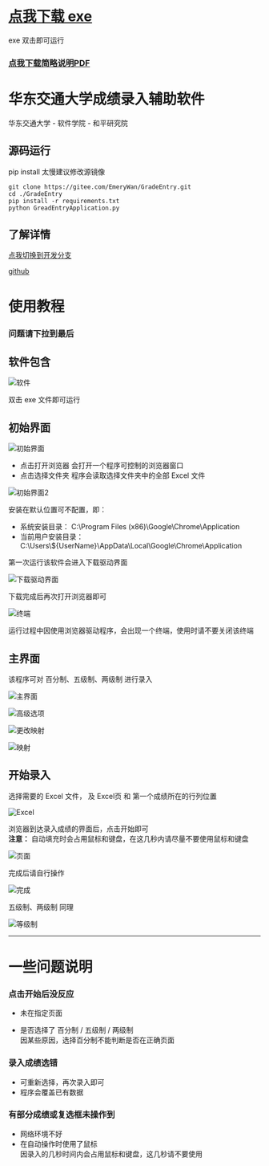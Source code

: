 # [点我下载 exe](https://gitee.com/EmeryWan/GradeEntry/attach_files/248082/download)

exe 双击即可运行  

### [点我下载简略说明PDF](https://gitee.com/EmeryWan/GradeEntry/attach_files/248081/download)

# 华东交通大学成绩录入辅助软件

华东交通大学 - 软件学院 - 和平研究院

## 源码运行

pip install 太慢建议修改源镜像

```shell
git clone https://gitee.com/EmeryWan/GradeEntry.git
cd ./GradeEntry
pip install -r requirements.txt
python GreadEntryApplication.py
```

## 了解详情

[点我切换到开发分支](https://gitee.com/EmeryWan/GradeEntry/tree/dev-master/)  

[github](https://github.com/EmeryWan/GradeEntry)

# 使用教程

### 问题请下拉到最后

## 软件包含

![软件](./readme_imgs/1.png)

双击 exe 文件即可运行

## 初始界面

![初始界面](./readme_imgs/2-1.png)

- 点击打开浏览器 会打开一个程序可控制的浏览器窗口
- 点击选择文件夹 程序会读取选择文件夹中的全部 Excel 文件

![初始界面2](./readme_imgs/2-2.png)

安装在默认位置可不配置，即：

- 系统安装目录： C:\\Program Files (x86)\\Google\\Chrome\\Application
- 当前用户安装目录： C:\\Users\\${UserName}\\AppData\\Local\\Google\\Chrome\\Application

第一次运行该软件会进入下载驱动界面

![下载驱动界面](./readme_imgs/3.png)

下载完成后再次打开浏览器即可

![终端](./readme_imgs/4.png)

运行过程中因使用浏览器驱动程序，会出现一个终端，使用时请不要关闭该终端

## 主界面

该程序可对 百分制、五级制、两级制 进行录入

![主界面](./readme_imgs/5.png)

![高级选项](./readme_imgs/6.png)

![更改映射](./readme_imgs/7.png)

![映射](./readme_imgs/8.png)

## 开始录入

选择需要的 Excel 文件， 及 Excel页 和 第一个成绩所在的行列位置

![Excel](./readme_imgs/9.png)

浏览器到达录入成绩的界面后，点击开始即可  
**注意：** 自动填充时会占用鼠标和键盘，在这几秒内请尽量不要使用鼠标和键盘

![页面](./readme_imgs/10.png)

完成后请自行操作

![完成](./readme_imgs/11.png)

五级制、两级制 同理

![等级制](./readme_imgs/12.png)

--- 

# 一些问题说明

### 点击开始后没反应

- 未在指定页面

- 是否选择了 百分制 / 五级制 / 两级制  
因某些原因，选择百分制不能判断是否在正确页面

### 录入成绩选错

- 可重新选择，再次录入即可
- 程序会覆盖已有数据

### 有部分成绩或复选框未操作到

- 网络环境不好
- 在自动操作时使用了鼠标  
  因录入的几秒时间内会占用鼠标和键盘，这几秒请不要使用
